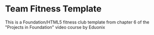 # Team Fitness Template

This is a Foundation/HTML5 fitness club template from chapter 6 of the "Projects in Foundation" video course by Eduonix


